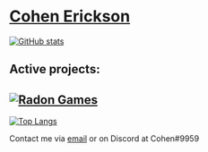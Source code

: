# [Cohen Erickson](https://cohenerickson.com/)

[![GitHub stats](https://github-readme-stats.vercel.app/api?username=cohenerickson&show_icons=true&theme=tokyonight&count_private=true)](https://github.com/cohenerickson/)

## Active projects:

[![Radon Games](https://github-readme-stats.vercel.app/api/pin/?username=cohenerickson&repo=radon-games&theme=tokyonight)](https://github.com/cohenerickson/radon-games)
---

[![Top Langs](https://github-readme-stats.vercel.app/api/top-langs/?username=cohenerickson&theme=tokyonight)](https://github.com/cohenerickson/)

Contact me via [email](mailto:cohenerickson@gmail.com) or on Discord at Cohen#9959
